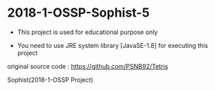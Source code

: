 # 2018-1-OSSP-Sophist-5

- This project is used for educational purpose only

- You need to use JRE system library [JavaSE-1.8] for executing this project

original source code : https://github.com/PSNB92/Tetris

Sophist(2018-1-OSSP Project)
